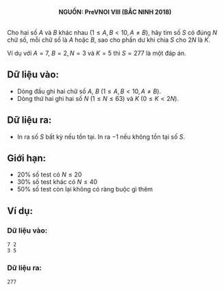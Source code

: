 **<center>NGUỒN: PreVNOI Ⅷ (BẮC NINH 2018)</center>**
<br>

Cho hai số $A$ và $B$ khác nhau $(1 ≤ A, B < 10, A ≠ B)$, hãy tìm số $S$ có đúng $N$ chữ số, mỗi chữ số là $A$ hoặc $B$, sao cho phần dư khi chia $S$ cho $2N$ là $K$.

Ví dụ với $A = 7$, $B = 2, N = 3$ và $K = 5$ thì $S = 277$ là một đáp án.

## Dữ liệu vào:
- Dòng đầu ghi hai chữ số $A$, $B$ $(1 ≤ A, B < 10, A ≠ B)$.
- Dòng thứ hai ghi hai số $N\ (1 ≤ N ≤ 63)$ và $K\ (0 ≤ K < 2N)$.

## Dữ liệu ra:
- In ra số $S$ bất kỳ nếu tồn tại. In ra $-1$ nếu không tồn tại số $S$.

## Giới hạn:
- $20\%$ số test có $N ≤ 20$
- $30\%$ số test khác có $N ≤ 40$
- $50\%$ số test còn lại không có ràng buộc gì thêm

## Ví dụ:
### Dữ liệu vào:
```
7 2
3 5
```

### Dữ liệu ra:
```
277
```